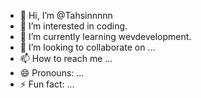 - 👋 Hi, I’m @Tahsinnnnn
- 👀 I’m interested in coding.
- 🌱 I’m currently learning wevdevelopment.
- 💞️ I’m looking to collaborate on ...
- 📫 How to reach me ...
- 😄 Pronouns: ...
- ⚡ Fun fact: ...

<!---
Tahsinnnnn/Tahsinnnnn is a ✨ special ✨ repository because its `README.md` (this file) appears on your GitHub profile.
You can click the Preview link to take a look at your changes.
--->
